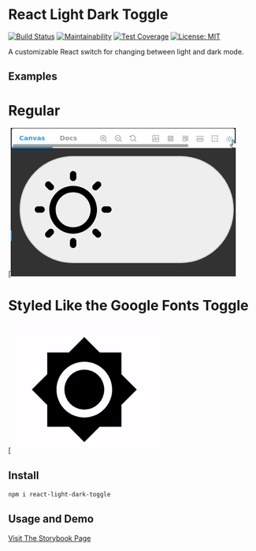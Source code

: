 # React Light Dark Toggle
[![Build Status](https://app.travis-ci.com/trickl/react-light-dark-toggle.svg?branch=main)](https://app.travis-ci.com/trickl/react-light-dark-toggle)
[![Maintainability](https://api.codeclimate.com/v1/badges/6996a07af2a8fac4294c/maintainability)](https://codeclimate.com/github/trickl/react-light-dark-toggle/maintainability)
[![Test Coverage](https://api.codeclimate.com/v1/badges/6996a07af2a8fac4294c/test_coverage)](https://codeclimate.com/github/trickl/react-light-dark-toggle/test_coverage)
[![License: MIT](https://img.shields.io/badge/License-MIT-yellow.svg)](https://opensource.org/licenses/MIT)

A customizable React switch for changing between light and dark mode.

## Examples

# Regular

[![RegularExample](https://github.com/trickl/react-light-dark-toggle/blob/master/gifs/LightDarkToggleRegular.gif)

# Styled Like the Google Fonts Toggle

[![GoogleFontExample](https://github.com/trickl/react-light-dark-toggle/blob/master/gifs/GoogleFontsStyling.gif)

## Install
```bash
npm i react-light-dark-toggle
```

## Usage and Demo
[Visit The Storybook Page](https://www.chromatic.com/component?buildNumber=11&historyLengthAtIndex=15&distanceToMoveBack=-4&appId=6186a9e3a34691003aa4de0c&name=LightDarkToggle&specName=Full%20Screen&componentInspectorKey=619009abfdbe08003a1eeeca-1200-interactive-true)
